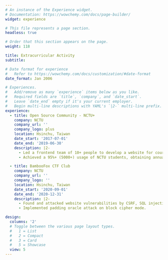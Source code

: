 ```yaml
---
# An instance of the Experience widget.
# Documentation: https://wowchemy.com/docs/page-builder/
widget: experience

# This file represents a page section.
headless: true

# Order that this section appears on the page.
weight: 118

title: Extracurricular Activity
subtitle:

# Date format for experience
#   Refer to https://wowchemy.com/docs/customization/#date-format
date_format: Jan 2006

# Experiences.
#   Add/remove as many `experience` items below as you like.
#   Required fields are `title`, `company`, and `date_start`.
#   Leave `date_end` empty if it's your current employer.
#   Begin multi-line descriptions with YAML's `|2-` multi-line prefix.
experience:
  - title: Open Source Community - NCTU+
    company: NCTU
    company_url: ''
    company_logo: plus
    location: Hsinchu, Taiwan
    date_start: '2017-07-01'
    date_end: '2019-06-30'
    description: |2-
      - Led a frontend team of 10+ people to develop a website for course planning, course advising, and GPA calculation
      - Achieved a 95%+ (5000+) usage of NCTU students, obtaining annual funds from Alumni Association

  - title: BambooFox CTF Club
    company: NCTU
    company_url: ''
    company_logo: ''
    location: Hsinchu, Taiwan
    date_start: '2020-09-01'
    date_end: '2020-12-31'
    description: |2-
      - Found and attacked website vulnerabilities by CSRF, SQL injection, Local File Inclusion.
      - Implemented padding oracle attack on block cipher mode.

design:
  columns: '2'
  # Toggle between the various page layout types.
  #   1 = List
  #   2 = Compact
  #   3 = Card
  #   5 = Showcase
  view: 5
---
```

